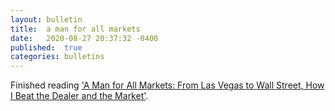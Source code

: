 ```yaml
---
layout:	bulletin
title:	a man for all markets
date:	2020-08-27 20:37:32 -0400
published:	true
categories: bulletins
---
```

Finished reading ['A Man for All Markets: From Las Vegas to Wall Street, How I Beat the Dealer and the Market'](https://www.goodreads.com/book/show/25733505-a-man-for-all-markets).
